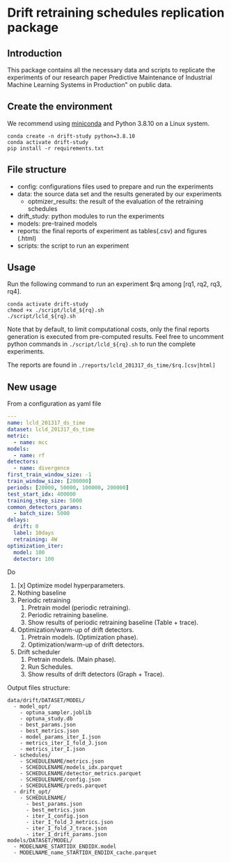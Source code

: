 # Drift retraining schedules replication package

## Introduction

This package contains all the necessary data and scripts to replicate the experiments of our research paper Predictive Maintenance of Industrial Machine Learning Systems
in Production" on public data.

## Create the environment

We recommend using [miniconda](https://docs.conda.io/en/latest/miniconda.html) and Python 3.8.10 on a Linux system.

```
conda create -n drift-study python=3.8.10
conda activate drift-study
pip install -r requirements.txt
```

## File structure

- config: configurations files used to prepare and run the experiments
- data: the source data set and the results generated by our experiments
  - optmizer_results: the result of the evaluation of the retraining schedules
- drift_study: python modules to run the experiments
- models: pre-trained models
- reports: the final reports of experiment as tables(.csv) and figures (.html)
- scripts: the script to run an experiment

## Usage

Run the following command to run an experiment $rq among [rq1, rq2, rq3, rq4].

```
conda activate drift-study
chmod +x ./script/lcld_${rq}.sh
./script/lcld_${rq}.sh
```

Note that by default, to limit computational costs, only the final reports generation is executed from pre-computed results.
Feel free to uncomment python commands in `./script/lcld_${rq}.sh` to run the complete experiments.

The reports are found in `./reports/lcld_201317_ds_time/$rq.[csv|html]`

## New usage

From a configuration as yaml file

```yaml
---
name: lcld_201317_ds_time
dataset: lcld_201317_ds_time
metric:
  - name: mcc
models:
  - name: rf
detectors:
  - name: divergence
first_train_window_size: -1
train_window_size: [200000]
periods: [20000, 50000, 100000, 200000]
test_start_idx: 400000
training_step_size: 5000
common_detectors_params:
  - batch_size: 5000
delays:
  drift: 0
  label: 10days
  retraining: 4W
optimization_iter:
  model: 100
  detector: 100
```

Do

1. [x] Optimize model hyperparameters.
1. Nothing baseline
1. Periodic retraining
   1. Pretrain model (periodic retraining).
   1. Periodic retraining baseline.
   1. Show results of periodic retraining baseline (Table + trace).
1. Optimization/warm-up of drift detectors.
   1. Pretrain models. (Optimization phase).
   1. Optimization/warm-up of drift detectors.
1. Drift scheduler
   1. Pretrain models. (Main phase).
   1. Run Schedules.
   1. Show results of drift detectors (Graph + Trace).

Output files structure:

```
data/drift/DATASET/MODEL/
  - model_opt/
    - optuna_sampler.joblib
    - optuna_study.db
    - best_params.json
    - best_metrics.json
    - model_params_iter_I.json
    - metrics_iter_I_fold_J.json
    - metrics_iter_I.json
  - schedules/
    - SCHEDULENAME/metrics.json
    - SCHEDULENAME/models_idx.parquet
    - SCHEDULENAME/detector_metrics.parquet
    - SCHEDULENAME/config.json
    - SCHEDULENAME/preds.parquet
  - drift_opt/
    - SCHEDULENAME/
      - best_params.json
      - best_metrics.json
      - iter_I_config.json
      - iter_I_fold_J_metrics.json
      - iter_I_fold_J_trace.json
      - iter_I_drift_params.json
models/DATASET/MODEL/
  - MODELNAME_STARTIDX_ENDIDX.model
  - MODELNAME_name_STARTIDX_ENDIDX_cache.parquet
```
